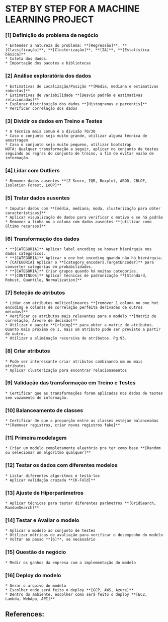 # STEP BY STEP FOR A MACHINE LEARNING PROJECT

### **[1]** Definição do problema de negócio
	* Entender a natureza do problema: **[Regressão]**, **[Classificação]**, **[Clusterização]**, **[IA]**, **[Estatística básica]**
	* Coleta dos dados.
	* Importação dos pacotes e bibliotecas

### **[2]** Análise exploratória dos dados
	* Estimativas de Localização/Posição **[Média, mediana e estimativas robustas]**
	* Estimativas de variabilidade **[Desvio padrão e estimativas relacionadas]**
	* Explorar distribuição dos dados **[Histogramas e percentis]**
	* Verificar correlação dos dados
	
### **[3]** Dividir os dados em Treino e Testes
	* A técnica mais comum é a divisão 70/30
	* Caso o conjunto seja muito grande, utilizar alguma técnica de amostragem
	* Caso o conjunto seja muito pequeno, utilizar bootstrap
	NOTA: Qualquer transformação a seguir, aplicar no conjunto de testes seguindo as regras do conjunto de treino, a fim de evitar vazão de informação.

### **[4]** Lidar com Outliers
	* Remover dados ausentes **[Z Score, IQR, Boxplot, ABOD, CBLOF, Isolation Forest, LoOP]**

### **[5]** Tratar dados ausentes
	* Imputar dados com **[média, mediana, moda, clusterização para obter características]**
	* Aplicar visualização de dados para verificar o motivo e se há padrão
	* Remover a linha ou a coluna com dados ausentes **[utilizar como último recursos]**

### **[6]** Transformação dos dados
	* **[CATEGORIA]** Aplicar label encoding se houver hierárquia nos dados categóricos.
	* **[CATEGORIA]** Aplicar o one hot encoding quando não há hierárquia.
	* {CATEGORIA} Aplicar o **[category_encoders.TargetEncoder]** para converter categorias em probabilidades.
	* **[CATEGORIA]** Criar grupos quando há muitas categorias.
	* **[CONTÍNUOS]** Aplicar técnicas de padronização **[Standard, Robust, Quantile, Normalization]**

### **[7]** Seleção de atributos
	* Lidar com atributos multicolineares **[remover 1 coluna no one hot encoding e colunas de correlação perfeita derivadas de outros métodos]**
	* Verificar os atributos mais relevantes para o modelo **[Matriz de correlação, Árvore de decisão]**
	* Utilizar o pacote **[rfpimp]** para obter a matriz de atributos. Quanto mais próximo de 1, mais um atributo pode ser previsto a partir de outro.
	* Utilizar a eliminação recursiva de atributos. Pg:93.

### **[8]** Criar atributos
	* Pode ser interessante criar atributos combinando um ou mais atributos
	* Aplicar clusterização para encontrar relacionamentos
	
### **[9]** Validação das transformação em Treino e Testes
	* Certificar que as transformações foram aplicadas nos dados de testes sem vazamento de informação.
	
### **[10]** Balanceamento de classes
	* Certificar de que a proporção entre as classes estejam balanceadas **[Remover registros, criar novos registros fake]**
	
### **[11]** Primeira modelagem
	* Criar um modelo completamente aleatório pra ter como base **[Random ou selecionar um algoritmo qualquer]**
	
### **[12]** Testar os dados com diferentes modelos
	* Listar diferentes algoritmos e testá-los
	* Aplicar validação cruzada **[K-Fold]**
	
### **[13]** Ajuste de Hiperparâmetros
	* Aplicar técnicas para testar diferentes parâmetros **[GridSearch, RandomSearch]**
	
### **[14]** Testar e Avaliar o modelo
	* Aplicar o modelo ao conjunto de testes
	* Utilizar métricas de avaliação para verificar o desempenho do modelo
	* Voltar ao passo **[6]**, se necessário
	
### **[15]** Questão de negócio
	* Medir os ganhos da empresa com a implementação do modelo
	
### **[16]** Deploy do modelo
	* Gerar o arquivo do modelo
	* Escolher onde será feito o deploy **[GCP, AWS, Azure]**
	* Dentro do ambiente, escolher como será feito o deploy **[EC2, Lambda, WebApp, API]**

## References:
